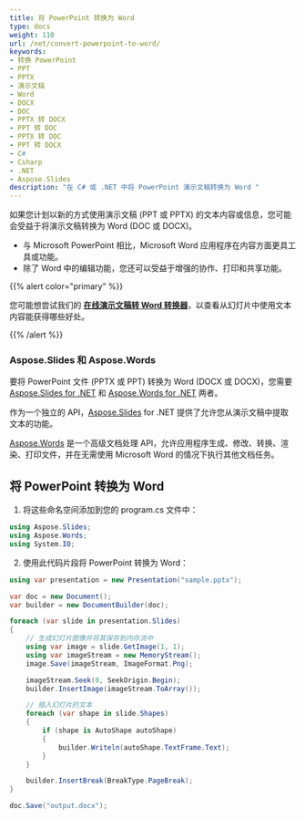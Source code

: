 ```yaml
---
title: 将 PowerPoint 转换为 Word
type: docs
weight: 110
url: /net/convert-powerpoint-to-word/
keywords:
- 转换 PowerPoint
- PPT
- PPTX
- 演示文稿
- Word
- DOCX
- DOC
- PPTX 转 DOCX
- PPT 转 DOC
- PPTX 转 DOC
- PPT 转 DOCX
- C#
- Csharp
- .NET
- Aspose.Slides
description: "在 C# 或 .NET 中将 PowerPoint 演示文稿转换为 Word "
---
```


如果您计划以新的方式使用演示文稿 (PPT 或 PPTX) 的文本内容或信息，您可能会受益于将演示文稿转换为 Word (DOC 或 DOCX)。

* 与 Microsoft PowerPoint 相比，Microsoft Word 应用程序在内容方面更具工具或功能。
* 除了 Word 中的编辑功能，您还可以受益于增强的协作、打印和共享功能。

{{% alert color="primary" %}} 

您可能想尝试我们的 [**在线演示文稿转 Word 转换器**](https://products.aspose.app/slides/conversion/ppt-to-word)，以查看从幻灯片中使用文本内容能获得哪些好处。

{{% /alert %}} 

### **Aspose.Slides 和 Aspose.Words**

要将 PowerPoint 文件 (PPTX 或 PPT) 转换为 Word (DOCX 或 DOCX)，您需要 [Aspose.Slides for .NET](https://products.aspose.com/slides/net/) 和 [Aspose.Words for .NET](https://products.aspose.com/words/net/) 两者。

作为一个独立的 API，[Aspose.Slides](https://products.aspose.app/slides) for .NET 提供了允许您从演示文稿中提取文本的功能。

[Aspose.Words](https://docs.aspose.com/words/net/) 是一个高级文档处理 API，允许应用程序生成、修改、转换、渲染、打印文件，并在无需使用 Microsoft Word 的情况下执行其他文档任务。

## **将 PowerPoint 转换为 Word**

1. 将这些命名空间添加到您的 program.cs 文件中：

```c#
using Aspose.Slides;
using Aspose.Words;
using System.IO;
```

2. 使用此代码片段将 PowerPoint 转换为 Word：

```c#
using var presentation = new Presentation("sample.pptx");

var doc = new Document();
var builder = new DocumentBuilder(doc);

foreach (var slide in presentation.Slides)
{
    // 生成幻灯片图像并将其保存到内存流中
    using var image = slide.GetImage(1, 1);
    using var imageStream = new MemoryStream();
    image.Save(imageStream, ImageFormat.Png);

    imageStream.Seek(0, SeekOrigin.Begin);
    builder.InsertImage(imageStream.ToArray());

    // 插入幻灯片的文本
    foreach (var shape in slide.Shapes)
    {
        if (shape is AutoShape autoShape)
        {
            builder.Writeln(autoShape.TextFrame.Text);
        }
    }

    builder.InsertBreak(BreakType.PageBreak);
}

doc.Save("output.docx");
```